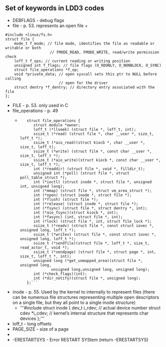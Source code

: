 ## Set of keywords in LDD3 codes

+ DEBFLAGS - debug flags
+ file - p. 53. represents an open file
	+ 
```
#include <linux/fs.h>
struct file {
    mode_t f_mode; // file mode, identifies the file as readable or writable or both
                    // FMODE_READ, FMODE_WRITE, read/write permission check
    loff_t f_ops; // current reading or writing position
    unsigned int f_flags; // file flags (O_RDONLY, O_NONBLOCK, O_SYNC)
    struct file_operations *f_op;
    void *private_data; // open syscall sets this ptr to NULL before calling
                        // open for the driver
    struct dentry *f_dentry; // directory entry associated with the file
};
```
+ FILE - p. 53. only used in C
+ file_operations - p. 49
    + ```#include <linux/fs.h>
         struct file_operations {
            struct module *owner;
            loff_t (*llseek) (struct file *, loff_t, int);
            ssize_t (*read) (struct file *, char __user *, size_t, loff_t *);
            ssize_t (*aio_read)(struct kiocb *, char __user *, size_t, loff_t);
            ssize_t (*write) (struct file *, const char __user *, size_t, loff_t *);
            ssize_t (*aio_write)(struct kiocb *, const char __user *, size_t, loff_t *);
            int (*readdir) (struct file *, void *, filldir_t);
            unsigned int (*poll) (struct file *, struct poll_table_struct *);
            int (*ioctl) (struct inode *, struct file *, unsigned int, unsigned long);
            int (*mmap) (struct file *, struct vm_area_struct *);
            int (*open) (struct inode *, struct file *);
            int (*flush) (struct file *);
            int (*release) (struct inode *, struct file *);
            int (*fsync) (struct file *, struct dentry *, int);
            int (*aio_fsync)(struct kiocb *, int);
            int (*fasync) (int, struct file *, int);
            int (*lock) (struct file *, int, struct file_lock *);
            ssize_t (*readv) (struct file *, const struct iovec *, unsigned long, loff_t *);
            ssize_t (*writev) (struct file *, const struct iovec *, unsigned long, loff_t *);
            ssize_t (*sendfile)(struct file *, loff_t *, size_t, read_actor_t, void *);
            ssize_t (*sendpage) (struct file *, struct page *, int, size_t, loff_t *, int);
            unsigned long (*get_unmapped_area)(struct file *, unsigned long, 
                    unsigned long,unsigned long, unsigned long);
            int (*check_flags)(int);
            int (*dir_notify)(struct file *, unsigned long);
         };```
+ inode - p. 55. Used by the kernel to internally to represent files (there can be numerous file structures representing multiple open descriptors on a single file, but they all point to a single inode structure)
    + '''#include
         struct inode {
             dev_t i_rdev; // actual device number
             struct cdev *i_cdev; // kernel’s internal structure that represents char devices
         };'''
+ loff_t - long offsets
+ PAGE_SIZE - size of a page
+
+ -ERESTARTSYS - Error RESTART SYStem (return -ERESTARTSYS)
